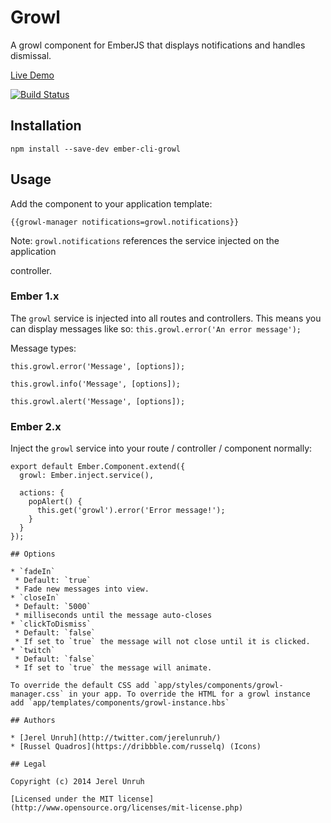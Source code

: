 # Growl

A growl component for EmberJS that displays notifications and handles dismissal.

[Live Demo](http://growl.jerel.co/)

[![Build Status](https://travis-ci.org/jerel/ember-cli-growl.svg?branch=master)](https://travis-ci.org/jerel/ember-cli-growl)

## Installation

`npm install --save-dev ember-cli-growl`

## Usage

Add the component to your application template:

    {{growl-manager notifications=growl.notifications}}

Note: `growl.notifications` references the service injected on the application

controller.

### Ember 1.x

The `growl` service is injected into all routes and controllers. This means
you can display messages like so: `this.growl.error('An error message');`

Message types:

    this.growl.error('Message', [options]);

    this.growl.info('Message', [options]);

    this.growl.alert('Message', [options]);

### Ember 2.x

Inject the `growl` service into your route / controller / component normally:

```
export default Ember.Component.extend({
  growl: Ember.inject.service(),

  actions: {
    popAlert() {
      this.get('growl').error('Error message!');
    }
  }  
});

## Options

* `fadeIn`
 * Default: `true`
 * Fade new messages into view.
* `closeIn`
 * Default: `5000`
 * milliseconds until the message auto-closes
* `clickToDismiss`
 * Default: `false`
 * If set to `true` the message will not close until it is clicked.
* `twitch`
 * Default: `false`
 * If set to `true` the message will animate.

To override the default CSS add `app/styles/components/growl-manager.css` in your app. To override the HTML for a growl instance add `app/templates/components/growl-instance.hbs`

## Authors

* [Jerel Unruh](http://twitter.com/jerelunruh/)
* [Russel Quadros](https://dribbble.com/russelq) (Icons)

## Legal

Copyright (c) 2014 Jerel Unruh

[Licensed under the MIT license](http://www.opensource.org/licenses/mit-license.php)
